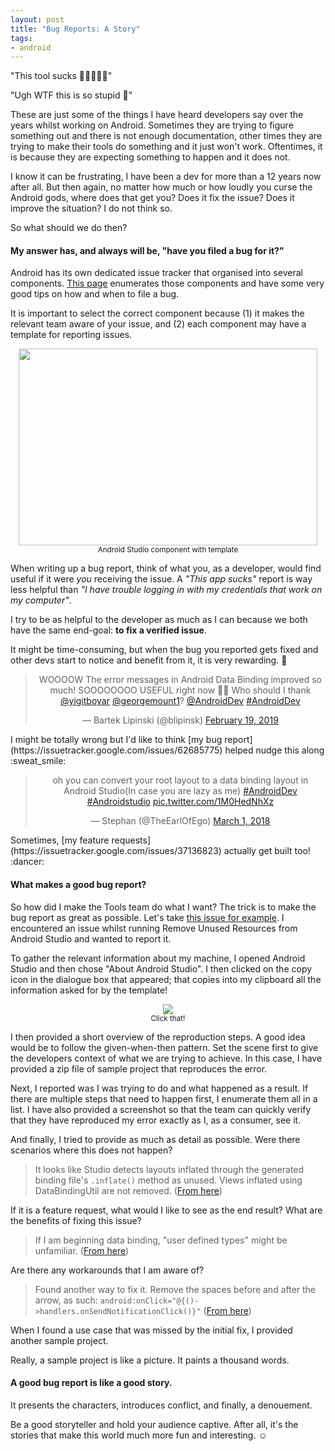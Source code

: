 ```yaml
---
layout: post
title: "Bug Reports: A Story"
tags:
- android
---
```

"This tool sucks :facepunch::rage::rage::rage::rage:"

"Ugh WTF this is so stupid :poop:"

These are just some of the things I have heard developers say over the years whilst working on Android. Sometimes they are trying to figure something out and there is not enough documentation, other times they are trying to make their tools do something and it just won't work. Oftentimes, it is because they are expecting something to happen and it does not.

I know it can be frustrating, I have been a dev for more than a 12 years now after all. But then again, no matter how much or how loudly you curse the Android gods, where does that get you? Does it fix the issue? Does it improve the situation? I do not think so.

So what should we do then?

#### My answer has, and always will be, "have you filed a bug for it?"

Android has its own dedicated issue tracker that organised into several components. [This page](https://source.android.com/setup/contribute/report-bugs) enumerates those components and have some very good tips on how and when to file a bug.

It is important to select the correct component because (1) it makes the relevant team aware of your issue, and (2) each component may have a template for reporting issues.
 
<p style="text-align: center"><a href="{{ site.baseurl }}/assets/bug_reports/components_filter.png"><img src="{{ site.baseurl }}/bug_reports/components_filter.png" width="478" height="315"></a><br />
<small>Android Studio component with template</small></p>

When writing up a bug report, think of what you, as a developer, would find useful if it were _you_ receiving the issue. A _"This app sucks"_ report is way less helpful than _"I have trouble logging in with my credentials that work on my computer"_.

I try to be as helpful to the developer as much as I can because we both have the same end-goal: **to fix a verified issue**.

It might be time-consuming, but when the bug you reported gets fixed and other devs start to notice and benefit from it, it is very rewarding. :green_heart:

<center><blockquote class="twitter-tweet" data-lang="en"><p lang="en" dir="ltr">WOOOOW The error messages in Android Data Binding improved so much! SOOOOOOOO USEFUL right now 👏👏 Who should I thank <a href="https://twitter.com/yigitboyar?ref_src=twsrc%5Etfw">@yigitboyar</a> <a href="https://twitter.com/georgemount1?ref_src=twsrc%5Etfw">@georgemount1</a>? <a href="https://twitter.com/AndroidDev?ref_src=twsrc%5Etfw">@AndroidDev</a> <a href="https://twitter.com/hashtag/AndroidDev?src=hash&amp;ref_src=twsrc%5Etfw">#AndroidDev</a></p>&mdash; Bartek Lipinski (@blipinsk) <a href="https://twitter.com/blipinsk/status/1097832566512644096?ref_src=twsrc%5Etfw">February 19, 2019</a></blockquote>
<script async src="https://platform.twitter.com/widgets.js" charset="utf-8"></script></center>
I might be totally wrong but I'd like to think [my bug report](https://issuetracker.google.com/issues/62685775) helped nudge this along :sweat_smile:  

<br />
<center><blockquote class="twitter-tweet" data-lang="en"><p lang="en" dir="ltr">oh you can convert your root layout to a data binding layout in Android Studio(In case you are lazy as me) <a href="https://twitter.com/hashtag/AndroidDev?src=hash&amp;ref_src=twsrc%5Etfw">#AndroidDev</a> <a href="https://twitter.com/hashtag/Androidstudio?src=hash&amp;ref_src=twsrc%5Etfw">#Androidstudio</a> <a href="https://t.co/1M0HedNhXz">pic.twitter.com/1M0HedNhXz</a></p>&mdash; Stephan (@TheEarlOfEgo) <a href="https://twitter.com/TheEarlOfEgo/status/969138357338038272?ref_src=twsrc%5Etfw">March 1, 2018</a></blockquote>
<script async src="https://platform.twitter.com/widgets.js" charset="utf-8"></script></center>
Sometimes, [my feature requests](https://issuetracker.google.com/issues/37136823) actually get built too! :dancer:

#### What makes a good bug report?

So how did I make the Tools team do what I want? The trick is to make the bug report as great as possible. Let's take [this issue for example](https://issuetracker.google.com/issues/38213600). I encountered an issue whilst running Remove Unused Resources from Android Studio and wanted to report it.

To gather the relevant information about my machine, I opened Android Studio and then chose "About Android Studio". I then clicked on the copy icon in the dialogue box that appeared; that copies into my clipboard all the information asked for by the template!
<p style="text-align: center"><a href="{{ site.baseurl }}/assets/bug_reports/copy_info.png"><img src="{{ site.baseurl }}/bug_reports/copy_info.png"></a><br />
<small>Click that!</small></p>

I then provided a short overview of the reproduction steps. A good idea would be to follow the given-when-then pattern. Set the scene first to give the developers context of what we are trying to achieve. In this case, I have provided a zip file of sample project that reproduces the error.

Next, I reported was I was trying to do and what happened as a result. If there are multiple steps that need to happen first, I enumerate them all in a list. I have also provided a screenshot so that the team can quickly verify that they have reproduced my error exactly as I, as a consumer, see it.

And finally, I tried to provide as much as detail as possible. Were there scenarios where this does not happen?
> It looks like Studio detects layouts inflated through the generated binding file's `.inflate()` method as unused. Views inflated using DataBindingUtil are not removed. ([From here](https://issuetracker.google.com/issues/38213600#comment1))

If it is a feature request, what would I like to see as the end result? What are the benefits of fixing this issue?

> If I am beginning data binding, "user defined types" might be unfamiliar. ([From here](https://issuetracker.google.com/issues/62685775#comment1))

Are there any workarounds that I am aware of?
> Found another way to fix it. Remove the spaces before and after the arrow, as such:
`android:onClick="@{()->handlers.onSendNotificationClick()}"` ([From here](https://issuetracker.google.com/issues/37136809#comment2))

When I found a use case that was missed by the initial fix, I provided another sample project.

Really, a sample project is like a picture. It paints a thousand words.

#### A good bug report is like a good story.

It presents the characters, introduces conflict, and finally, a denouement.

Be a good storyteller and hold your audience captive. After all, it's the stories that make this world much more fun and interesting. :relaxed:



